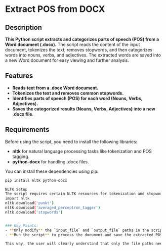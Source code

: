 # **Extract POS from DOCX**

## **Description**
**This Python script extracts and categorizes parts of speech (POS) from a Word document (.docx).** The script reads the content of the input document, tokenizes the text, removes stopwords, and then categorizes words into nouns, verbs, and adjectives. The extracted words are saved into a new Word document for easy viewing and further analysis.

## **Features**
- **Reads text from a .docx Word document.**
- **Tokenizes the text and removes common stopwords.**
- **Identifies parts of speech (POS) for each word (Nouns, Verbs, Adjectives).**
- **Saves the categorized results (Nouns, Verbs, Adjectives) into a new .docx file.**

## **Requirements**
Before using the script, you need to install the following libraries:

- **nltk** for natural language processing tasks like tokenization and POS tagging.
- **python-docx** for handling .docx files.

You can install these dependencies using pip:

```bash
pip install nltk python-docx

NLTK Setup
The script requires certain NLTK resources for tokenization and stopwords. You can download them by running the following commands within a Python environment:
import nltk
nltk.download('punkt')
nltk.download('averaged_perceptron_tagger')
nltk.download('stopwords')


### Key Points:
- **Only modify** the `input_file` and `output_file` paths in the script.
- **Run the script** to process the document and save the extracted POS categories into a new Word document.

This way, the user will clearly understand that only the file paths need to be adjusted.
